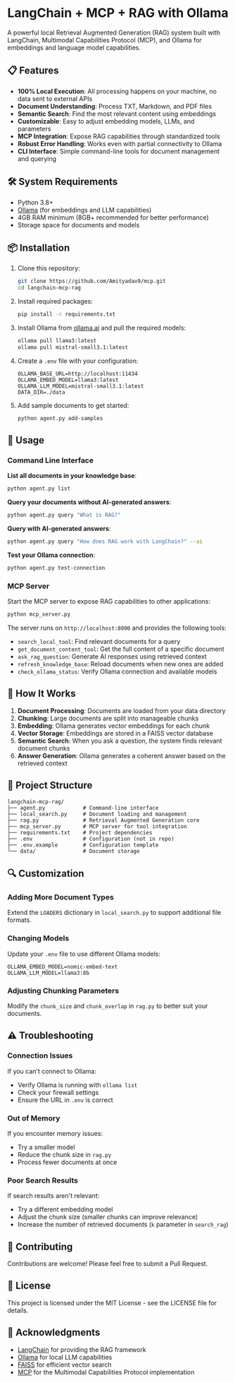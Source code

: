 # LangChain + MCP + RAG with Ollama

A powerful local Retrieval Augmented Generation (RAG) system built with LangChain, Multimodal Capabilities Protocol (MCP), and Ollama for embeddings and language model capabilities.

## 📋 Features

- **100% Local Execution**: All processing happens on your machine, no data sent to external APIs
- **Document Understanding**: Process TXT, Markdown, and PDF files
- **Semantic Search**: Find the most relevant content using embeddings
- **Customizable**: Easy to adjust embedding models, LLMs, and parameters
- **MCP Integration**: Expose RAG capabilities through standardized tools
- **Robust Error Handling**: Works even with partial connectivity to Ollama
- **CLI Interface**: Simple command-line tools for document management and querying

## 🛠️ System Requirements

- Python 3.8+
- [Ollama](https://ollama.ai/) (for embeddings and LLM capabilities)
- 4GB RAM minimum (8GB+ recommended for better performance)
- Storage space for documents and models

## 📦 Installation

1. Clone this repository:
   ```bash
   git clone https://github.com/Amityadav9/mcp.git
   cd langchain-mcp-rag
   ```

2. Install required packages:
   ```bash
   pip install -r requirements.txt
   ```

3. Install Ollama from [ollama.ai](https://ollama.ai/) and pull the required models:
   ```bash
   ollama pull llama3:latest
   ollama pull mistral-small3.1:latest
   ```

4. Create a `.env` file with your configuration:
   ```
   OLLAMA_BASE_URL=http://localhost:11434
   OLLAMA_EMBED_MODEL=llama3:latest
   OLLAMA_LLM_MODEL=mistral-small3.1:latest
   DATA_DIR=./data
   ```

5. Add sample documents to get started:
   ```bash
   python agent.py add-samples
   ```

## 🚀 Usage

### Command Line Interface

**List all documents in your knowledge base**:
```bash
python agent.py list
```

**Query your documents without AI-generated answers**:
```bash
python agent.py query "What is RAG?"
```

**Query with AI-generated answers**:
```bash
python agent.py query "How does RAG work with LangChain?" --ai
```

**Test your Ollama connection**:
```bash
python agent.py test-connection
```

### MCP Server

Start the MCP server to expose RAG capabilities to other applications:

```bash
python mcp_server.py
```

The server runs on `http://localhost:8000` and provides the following tools:
- `search_local_tool`: Find relevant documents for a query
- `get_document_content_tool`: Get the full content of a specific document
- `ask_rag_question`: Generate AI responses using retrieved context
- `refresh_knowledge_base`: Reload documents when new ones are added
- `check_ollama_status`: Verify Ollama connection and available models

## 🧩 How It Works

1. **Document Processing**: Documents are loaded from your data directory
2. **Chunking**: Large documents are split into manageable chunks
3. **Embedding**: Ollama generates vector embeddings for each chunk
4. **Vector Storage**: Embeddings are stored in a FAISS vector database
5. **Semantic Search**: When you ask a question, the system finds relevant document chunks
6. **Answer Generation**: Ollama generates a coherent answer based on the retrieved context

## 📁 Project Structure

```
langchain-mcp-rag/
├── agent.py            # Command-line interface
├── local_search.py     # Document loading and management
├── rag.py              # Retrieval Augmented Generation core
├── mcp_server.py       # MCP server for tool integration
├── requirements.txt    # Project dependencies
├── .env                # Configuration (not in repo)
├── .env.example        # Configuration template
└── data/               # Document storage
```

## 🔍 Customization

### Adding More Document Types

Extend the `LOADERS` dictionary in `local_search.py` to support additional file formats.

### Changing Models

Update your `.env` file to use different Ollama models:

```
OLLAMA_EMBED_MODEL=nomic-embed-text
OLLAMA_LLM_MODEL=llama3:8b
```

### Adjusting Chunking Parameters

Modify the `chunk_size` and `chunk_overlap` in `rag.py` to better suit your documents.

## ⚠️ Troubleshooting

### Connection Issues

If you can't connect to Ollama:
- Verify Ollama is running with `ollama list`
- Check your firewall settings
- Ensure the URL in `.env` is correct

### Out of Memory

If you encounter memory issues:
- Try a smaller model
- Reduce the chunk size in `rag.py`
- Process fewer documents at once

### Poor Search Results

If search results aren't relevant:
- Try a different embedding model
- Adjust the chunk size (smaller chunks can improve relevance)
- Increase the number of retrieved documents (`k` parameter in `search_rag`)

## 🤝 Contributing

Contributions are welcome! Please feel free to submit a Pull Request.

## 📄 License

This project is licensed under the MIT License - see the LICENSE file for details.

## 🙏 Acknowledgments

- [LangChain](https://python.langchain.com/) for providing the RAG framework
- [Ollama](https://ollama.ai/) for local LLM capabilities
- [FAISS](https://github.com/facebookresearch/faiss) for efficient vector search
- [MCP](https://github.com/lakshmirp/mcp) for the Multimodal Capabilities Protocol implementation
